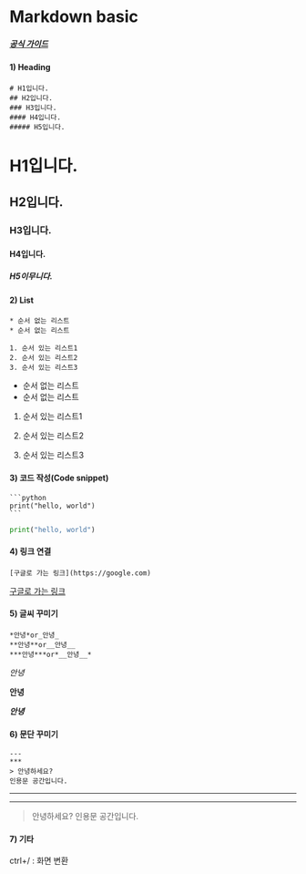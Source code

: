 # Markdown basic

##### [공식 가이드](http://www.markdownguide.org)

#### 1) Heading

```
# H1입니다.
## H2입니다.
### H3입니다.
#### H4입니다.
##### H5입니다.
```

# H1입니다.

## H2입니다.

### H3입니다.

#### H4입니다.

##### H5이무니다.



#### 2) List

```
* 순서 없는 리스트
* 순서 없는 리스트

1. 순서 있는 리스트1
2. 순서 있는 리스트2
3. 순서 있는 리스트3
```

- 순서 없는 리스트
- 순서 없는 리스트

1. 순서 있는 리스트1

2. 순서 있는 리스트2

3. 순서 있는 리스트3


#### 3)  코드 작성(Code snippet)

```
​```python
print("hello, world")
​```
```

```python
print("hello, world")
```



#### 4) 링크 연결

```
[구글로 가는 링크](https://google.com)
```

[구글로 가는 링크](https://google.com)



#### 5) 글씨 꾸미기

```
*안녕*or_안녕_
**안녕**or__안녕__
***안녕***or*__안녕__*
```

*안녕*

**안녕**

***안녕***



#### 6) 문단 꾸미기

```
---
***
> 안녕하세요?
인용문 공간입니다.
```

------

------

> 안녕하세요?
> 인용문 공간입니다.



#### 7) 기타

ctrl+/ : 화면 변환